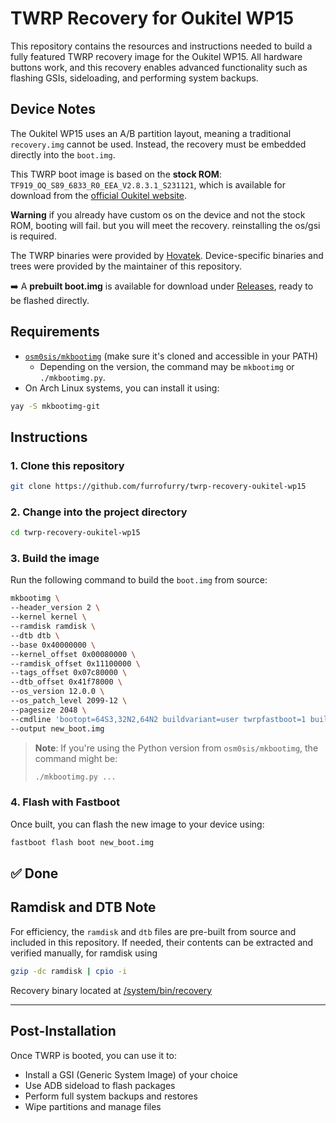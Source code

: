 # TWRP Recovery for Oukitel WP15

This repository contains the resources and instructions needed to build a fully featured TWRP recovery image for the Oukitel WP15. All hardware buttons work, and this recovery enables advanced functionality such as flashing GSIs, sideloading, and performing system backups.

## Device Notes

The Oukitel WP15 uses an A/B partition layout, meaning a traditional `recovery.img` cannot be used. Instead, the recovery must be embedded directly into the `boot.img`. 

This TWRP boot image is based on the **stock ROM**: `TF919_OQ_S89_6833_R0_EEA_V2.8.3.1_S231121`, which is available for download from the [official Oukitel website](https://oukitel.com/).

**Warning** if you already have custom os on the device and not the stock ROM, booting will fail. but you will meet the recovery. reinstalling the os/gsi is required. 

The TWRP binaries were provided by [Hovatek](https://www.hovatek.com/). Device-specific binaries and trees were provided by the maintainer of this repository.

➡️ A **prebuilt boot.img** is available for download under [Releases](https://github.com/furrofurry/twrp-recovery-oukitel-wp15/releases/tag/boot.img), ready to be flashed directly.

## Requirements

- [`osm0sis/mkbootimg`](https://github.com/osm0sis/mkbootimg) (make sure it's cloned and accessible in your PATH)
  - Depending on the version, the command may be `mkbootimg` or `./mkbootimg.py`.
- On Arch Linux systems, you can install it using:

```bash
yay -S mkbootimg-git
```

## Instructions

### 1. Clone this repository

```bash
git clone https://github.com/furrofurry/twrp-recovery-oukitel-wp15
```

### 2. Change into the project directory

```bash
cd twrp-recovery-oukitel-wp15
```

### 3. Build the image

Run the following command to build the `boot.img` from source:

```bash
mkbootimg \
--header_version 2 \
--kernel kernel \
--ramdisk ramdisk \
--dtb dtb \
--base 0x40000000 \
--kernel_offset 0x00080000 \
--ramdisk_offset 0x11100000 \
--tags_offset 0x07c80000 \
--dtb_offset 0x41f78000 \
--os_version 12.0.0 \
--os_patch_level 2099-12 \
--pagesize 2048 \
--cmdline 'bootopt=64S3,32N2,64N2 buildvariant=user twrpfastboot=1 buildvariant=eng' \
--output new_boot.img
```

> **Note**: If you're using the Python version from `osm0sis/mkbootimg`, the command might be:
>
> ```bash
> ./mkbootimg.py ...
> ```

### 4. Flash with Fastboot

Once built, you can flash the new image to your device using:

```bash
fastboot flash boot new_boot.img
```
✅ Done
---

## Ramdisk and DTB Note

For efficiency, the `ramdisk` and `dtb` files are pre-built from source and included in this repository. If needed, their contents can be extracted and verified manually, for ramdisk using 
``` bash
gzip -dc ramdisk | cpio -i
```
Recovery binary located at [/system/bin/recovery](https://github.com/furrofurry/twrp-recovery-oukitel-wp15/blob/main/system/bin/recovery)

---

## Post-Installation

Once TWRP is booted, you can use it to:

- Install a GSI (Generic System Image) of your choice
- Use ADB sideload to flash packages
- Perform full system backups and restores
- Wipe partitions and manage files
